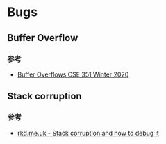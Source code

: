 # Bugs

## Buffer Overflow

### 参考

- [Buffer Overflows CSE 351 Winter 2020](https://courses.cs.washington.edu/courses/cse351/20sp/lectures/15/CSE351-L15-buffoverflow_20sp.pdf)

## Stack corruption

### 参考

- [rkd.me.uk - Stack corruption and how to debug it](https://rkd.me.uk/posts/2020-04-11-stack-corruption-and-how-to-debug-it.html)